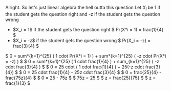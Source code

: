 Alright. So let's just linear algebra the hell outta this question
Let $X_i$ be 1 if the student gets the question right and -z if the student gets the question wrong

<ul>
<li> $X_i = 1$ if the student gets the question right 
$ Pr(X*i = 1) = frac{1}{4} $
	<li> $X_i = -z$ if the student gets the question wrong 
$ Pr(X_i = -z) = frac{3}{4} $
</ul>
$ 0 = sum*{k=1}^{25} ( 1 cdot Pr(X*i = 1) ) + sum*{k=1}^{25} ( -z cdot Pr(X*i = -z) ) $ 
$ 0 = sum*{k=1}^{25} ( 1 cdot frac{1}{4} ) + sum_{k=1}^{25} ( -z cdot frac{3}{4} ) $ 
$ 0 = 25 cdot ( 1 cdot frac{1}{4} ) + 25(-z cdot frac{3}{4}) $ 
$ 0 = 25 cdot frac{1}{4} - 25z cdot frac{3}{4} $ 
$ 0 = frac{25}{4} - frac{75z}{4} $ 
$ 0 = 25 - 75z $ 
$ 75z = 25 $ 
$ z = frac{25}{75} $ 
$ z = frac{1}{3} $
